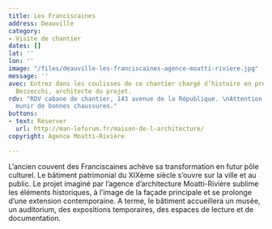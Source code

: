 ```yaml
---
title: Les Franciscaines
address: Deauville
category:
- Visite de chantier
dates: []
lat: ''
lon: ''
image: "/files/deauville-les-franciscaines-agence-moatti-riviere.jpg"
message: ''
avec: Entrez dans les coulisses de ce chantier chargé d’histoire en présence de Fabio
  Bezzecchi, architecte du projet.
rdv: "RDV cabane de chantier, 143 avenue de la République. \nAttention chantier, se
  munir de bonnes chaussures."
buttons:
- text: Réserver
  url: http://man-leforum.fr/maison-de-l-architecture/
copyright: Agence Moatti-Rivière

---
```

L’ancien couvent des Franciscaines achève sa transformation en futur pôle culturel. Le bâtiment patrimonial du XIXème siècle s’ouvre sur la ville et au public. Le projet imaginé par l’agence d’architecture Moatti-Rivière sublime les éléments historiques, à l’image de la façade principale et se prolonge d’une extension contemporaine. A terme, le bâtiment accueillera un musée, un auditorium, des expositions temporaires, des espaces de lecture et de documentation. 